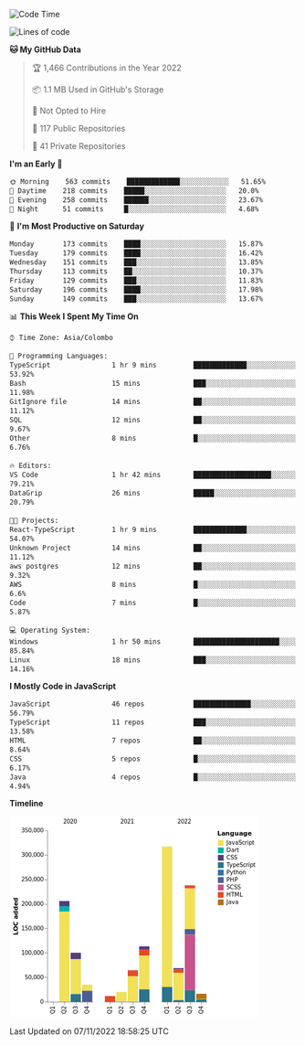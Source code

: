 
<!--START_SECTION:waka-->
![Code Time](http://img.shields.io/badge/Code%20Time-766%20hrs%2044%20mins-blue)

![Lines of code](https://img.shields.io/badge/From%20Hello%20World%20I%27ve%20Written-1%20Million%20lines%20of%20code-blue)

**🐱 My GitHub Data** 

> 🏆 1,466 Contributions in the Year 2022
 > 
> 📦 1.1 MB Used in GitHub's Storage 
 > 
> 🚫 Not Opted to Hire
 > 
> 📜 117 Public Repositories 
 > 
> 🔑 41 Private Repositories  
 > 
**I'm an Early 🐤** 

```text
🌞 Morning    563 commits    █████████████░░░░░░░░░░░░   51.65% 
🌆 Daytime    218 commits    █████░░░░░░░░░░░░░░░░░░░░   20.0% 
🌃 Evening    258 commits    ██████░░░░░░░░░░░░░░░░░░░   23.67% 
🌙 Night      51 commits     █░░░░░░░░░░░░░░░░░░░░░░░░   4.68%

```
📅 **I'm Most Productive on Saturday** 

```text
Monday       173 commits    ████░░░░░░░░░░░░░░░░░░░░░   15.87% 
Tuesday      179 commits    ████░░░░░░░░░░░░░░░░░░░░░   16.42% 
Wednesday    151 commits    ███░░░░░░░░░░░░░░░░░░░░░░   13.85% 
Thursday     113 commits    ██░░░░░░░░░░░░░░░░░░░░░░░   10.37% 
Friday       129 commits    ███░░░░░░░░░░░░░░░░░░░░░░   11.83% 
Saturday     196 commits    ████░░░░░░░░░░░░░░░░░░░░░   17.98% 
Sunday       149 commits    ███░░░░░░░░░░░░░░░░░░░░░░   13.67%

```


📊 **This Week I Spent My Time On** 

```text
⌚︎ Time Zone: Asia/Colombo

💬 Programming Languages: 
TypeScript               1 hr 9 mins         █████████████░░░░░░░░░░░░   53.92% 
Bash                     15 mins             ███░░░░░░░░░░░░░░░░░░░░░░   11.98% 
GitIgnore file           14 mins             ██░░░░░░░░░░░░░░░░░░░░░░░   11.12% 
SQL                      12 mins             ██░░░░░░░░░░░░░░░░░░░░░░░   9.67% 
Other                    8 mins              █░░░░░░░░░░░░░░░░░░░░░░░░   6.76%

🔥 Editors: 
VS Code                  1 hr 42 mins        ███████████████████░░░░░░   79.21% 
DataGrip                 26 mins             █████░░░░░░░░░░░░░░░░░░░░   20.79%

🐱‍💻 Projects: 
React-TypeScript         1 hr 9 mins         █████████████░░░░░░░░░░░░   54.07% 
Unknown Project          14 mins             ██░░░░░░░░░░░░░░░░░░░░░░░   11.12% 
aws postgres             12 mins             ██░░░░░░░░░░░░░░░░░░░░░░░   9.32% 
AWS                      8 mins              █░░░░░░░░░░░░░░░░░░░░░░░░   6.6% 
Code                     7 mins              █░░░░░░░░░░░░░░░░░░░░░░░░   5.87%

💻 Operating System: 
Windows                  1 hr 50 mins        █████████████████████░░░░   85.84% 
Linux                    18 mins             ███░░░░░░░░░░░░░░░░░░░░░░   14.16%

```

**I Mostly Code in JavaScript** 

```text
JavaScript               46 repos            ██████████████░░░░░░░░░░░   56.79% 
TypeScript               11 repos            ███░░░░░░░░░░░░░░░░░░░░░░   13.58% 
HTML                     7 repos             ██░░░░░░░░░░░░░░░░░░░░░░░   8.64% 
CSS                      5 repos             █░░░░░░░░░░░░░░░░░░░░░░░░   6.17% 
Java                     4 repos             █░░░░░░░░░░░░░░░░░░░░░░░░   4.94%

```


**Timeline**

![Chart not found](https://raw.githubusercontent.com/ccweerasinghe1994/ccweerasinghe1994/master/charts/bar_graph.png) 


 Last Updated on 07/11/2022 18:58:25 UTC
<!--END_SECTION:waka-->
